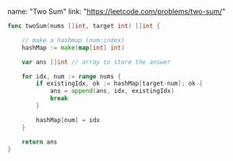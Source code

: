 name: "Two Sum"
link: "https://leetcode.com/problems/two-sum/"

```go
func twoSum(nums []int, target int) []int {

    // make a hashmap (num:index)
    hashMap := make(map[int] int)

    var ans []int // array to store the answer

    for idx, num := range nums {
        if existingIdx, ok := hashMap[target-num]; ok {
            ans = append(ans, idx, existingIdx)
            break
        }

        hashMap[num] = idx
    }

    return ans
}
```
